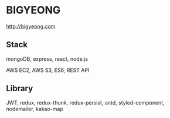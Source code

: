 # BIGYEONG

http://bigyeong.com

## Stack

mongoDB, express, react, node.js

AWS EC2, AWS S3, ES6, REST API

## Library

JWT, redux, redux-thunk, redux-persist, antd, styled-component, nodemailer, kakao-map
